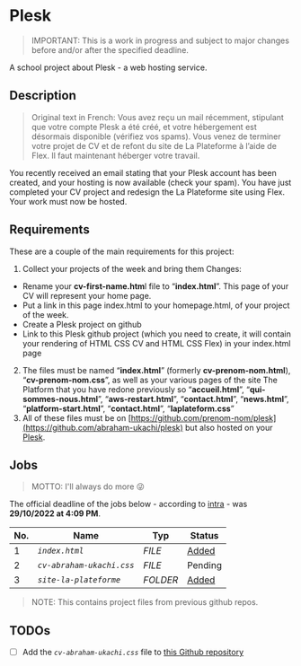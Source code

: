 # Plesk
> IMPORTANT: This is a work in progress and subject to major changes before and/or after the specified deadline.

A school project about Plesk - a web hosting service.

## Description
> Original text in French: Vous avez reçu un mail récemment, stipulant que votre compte Plesk a été créé, et votre hébergement est désormais disponible (vérifiez vos spams). Vous venez de terminer votre projet de CV et de refont du site de La Plateforme à l’aide de Flex. Il faut maintenant héberger votre travail.

You recently received an email stating that your Plesk account has been created, and your hosting is now available (check your spam). You have just completed your CV project and redesign the La Plateforme site using Flex. Your work must now be hosted.


## Requirements

These are a couple of the main requirements for this project:

1. Collect your projects of the week and bring them Changes:
  - Rename your **cv-first-name.htm**l file to “**index.html**”. This page of your CV will represent your home page.
  - Put a link in this page index.html to your homepage.html, of your project of the week.
  - Create a Plesk project on github
  - Link to this Plesk github project (which you need to create, it will contain your rendering of HTML CSS CV and HTML CSS Flex) in your index.html page
2. The files must be named “**index.html**” (formerly **cv-prenom-nom.html**), “**cv-prenom-nom.css**”, as well as your various pages of the site The Platform that you have redone previously so “**accueil.html**”, “**qui-sommes-nous.html**”,
“**aws-restart.html**”, “**contact.html**”, “**news.html**”, “**platform-start.html**”, “**contact.html**”, “**laplateform.css**”
3. All of these files must be on [https://github.com/prenom-nom/plesk](https://github.com/abraham-ukachi/plesk) but also hosted on your [Plesk](abraham-ukachi.students-laplateforme.io).


## Jobs 
> MOTTO: I'll always do more 😜

The official deadline of the jobs below - according to [intra](https://intra.laplateforme.io) - was **29/10/2022 at 4:09 PM**.


| No. | Name | Typ  | Status |
| --- | ---- | ---- | ------ |
| 1 | *`index.html`* | *FILE* | [Added](./index.html) |
| 2 | *`cv-abraham-ukachi.css`* | *FILE* | Pending |
| 3 | *`site-la-plateforme`* | *FOLDER* | [Added](./site-la-plateforme) |


> NOTE: This contains project files from previous github repos.

## TODOs

- [ ] Add the *`cv-abraham-ukachi.css`* file to [this Github repository](https://github.com/abraham-ukachi/plesk)
